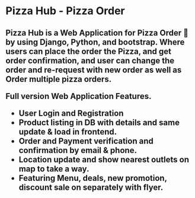 <h1> Pizza Hub - Pizza Order</h1>

<h2> Pizza Hub is a Web Application for Pizza Order 🍕 by using Django, Python, and bootstrap. Where users can place the order the Pizza, and get order confirmation, and user can change the order and re-request with new order as well as Order multiple pizza orders.

Full version Web Application Features.
- User Login and Registration 
- Product listing in DB with details and same update & load in frontend.
- Order and Payment verification and confirmation by email & phone.
- Location update and show nearest outlets on map to take a way.
- Featuring Menu, deals, new promotion, discount sale on separately with flyer.
</h2>
